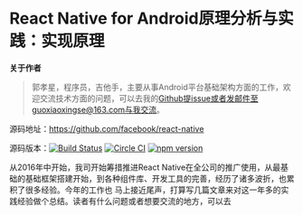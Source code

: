 # React Native for Android原理分析与实践：实现原理

**关于作者**

>郭孝星，程序员，吉他手，主要从事Android平台基础架构方面的工作，欢迎交流技术方面的问题，可以去我的[Github](https://github.com/guoxiaoxing)提issue或者发邮件至guoxiaoxingse@163.com与我交流。

源码地址：https://github.com/facebook/react-native

源码版本：[![Build Status](https://travis-ci.org/facebook/react-native.svg?branch=master)](https://travis-ci.org/facebook/react-native) [![Circle CI](https://circleci.com/gh/facebook/react-native.svg?style=shield)](https://circleci.com/gh/facebook/react-native) [![npm version](https://badge.fury.io/js/react-native.svg)](https://badge.fury.io/js/react-native)

从2016年中开始，我司开始筹措推进React Native在全公司的推广使用，从最基础的基础框架搭建开始，到各种组件库、开发工具的完善，经历了诸多波折，也累积了很多经验。今年的工作也
马上接近尾声，打算写几篇文章来对这一年多的实践经验做个总结。读者有什么问题或者想要交流的地方，可以去[]()
